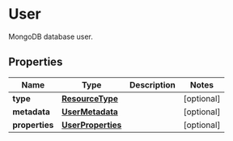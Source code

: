 

# User

MongoDB database user.
## Properties

| Name | Type | Description | Notes |
| ------------ | ------------- | ------------- | ------------- |
| **type** | [**ResourceType**](ResourceType.md) |  |  [optional] |
| **metadata** | [**UserMetadata**](UserMetadata.md) |  |  [optional] |
| **properties** | [**UserProperties**](UserProperties.md) |  |  [optional] |


